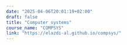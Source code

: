 ```yaml
---
date: "2025-04-06T20:01:19+02:00"
draft: false
title: "Computer systems"
course_name: "COMPSYS"
link: "https://elazdi-al.github.io/compsys/"
---
```

